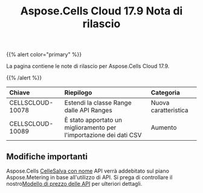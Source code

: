 ﻿---
title: Aspose.Cells Cloud 17.9 Nota di rilascio
second_title: Aspose.Cells Cloud Documen
type: docs
url: /it/aspose-cells-cloud-17-9-release-notes/
aliases: [ /aspose-cells-for-cloud-17-9-release-notes/]
description: Aspose.Cells Cloud supporta Excel per creare, convertire, unire, dividere, proteggere, operare su oggetti interni e così via
weight: 30
---
{{% alert color="primary" %}} 

La pagina contiene le note di rilascio per Aspose.Cells Cloud 17.9.

{{% /alert %}} 

|**Chiave**|**Riepilogo**|**Categoria**|
|:- |:- |:- |
|CELLSCLOUD-10078|Estendi la classe Range dalle API Ranges|Nuova caratteristica|
|CELLSCLOUD-10089|È stato apportato un miglioramento per l'importazione dei dati CSV|Aumento|
## **Modifiche importanti**
Aspose.Cells [CelleSalva con nome](https://apireference.aspose.cloud/cells/#!/CellsSaveAs/CellsSaveAs_PostDocumentSaveAs) API verrà addebitato sul piano Aspose.Metering in base all'utilizzo di API. Si prega di controllare il nostro[Modello di prezzo delle API](https://purchase.aspose.cloud/pricing) per ulteriori dettagli.

